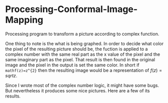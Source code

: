 # Processing-Conformal-Image-Mapping
Processing program to transform a picture according to complex function.

One thing to note is the what is being graphed. In order to decide what color the pixel of the resulting picture should be, the fuction is applied to a complex number with the same real part as the x value of the pixel and the same imaginary part as the pixel. That result is then found in the original image and the pixel in the output is set the same color. In short if ```mathf(z)=z^{2}``` then the resulting image would be a representation of $f(z)=sqrt{z}$.

Since I wrote most of the complex number logic, it might have some bugs. But nevertheless it produces some nice pictures. Here are a few of its results.


